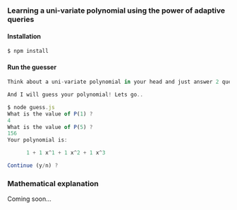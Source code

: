 ### Learning a uni-variate polynomial using the power of adaptive queries

#### Installation
```bash
$ npm install
```

#### Run the guesser

```Javascript
Think about a uni-variate polynomial in your head and just answer 2 questions...

And I will guess your polynomial! Lets go..

$ node guess.js
What is the value of P(1) ?
4
What is the value of P(5) ?
156
Your polynomial is: 

	  1 + 1 x^1 + 1 x^2 + 1 x^3 

Continue (y/n) ?
```
### Mathematical explanation

Coming soon...